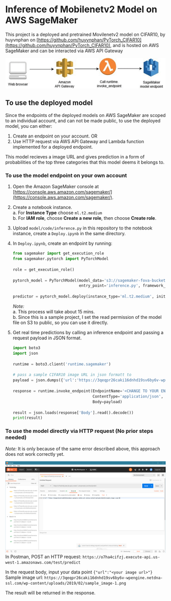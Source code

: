 # Inference of Mobilenetv2 Model on AWS SageMaker
This project is a deployed and pretrained Movilenetv2 model on CIFAR10, by huyvnphan on [https://github.com/huyvnphan/PyTorch_CIFAR10](https://github.com/huyvnphan/PyTorch_CIFAR10), 
and is hosted on AWS SageMaker and can be interacted via AWS API Gateway

![Endpoint](docs/sagemaker-endpoint-1.gif)

## To use the deployed model
Since the endpoints of the deployed models on AWS SageMaker are scoped to an individual account, and can not be made public, to use the deployed model, you can either:
1. Create an endpoint on your account. OR
2. Use HTTP request via AWS API Gateway and Lambda function implemented for a deployed endpoint.

This model recieves a image URL and gives prediction in a form of probabilities of the top three categories that this model deems it belongs to.

### To use the model endpoint on your own account
1. Open the Amazon SageMaker console at [https://console.aws.amazon.com/sagemaker/](https://console.aws.amazon.com/sagemaker/).

2. Create a notebook instance.<br/>
a. For **Instance Type** choose `ml.t2.medium`<br/>
b. For **IAM role**, choose **Create a new role**, then choose **Create role**.

3. Upload `model/code/inference.py` in this repository to the notebook instance, create a `Deploy.ipynb` in the same directory.

4. In `Deploy.ipynb`, create an endpoint by running:
	```python
	from sagemaker import get_execution_role
	from sagemaker.pytorch import PyTorchModel
	
	role = get_execution_role()

	pytorch_model = PyTorchModel(model_data='s3://sagemaker-fova-bucket/model.tar.gz', role=role,
	                             entry_point='inference.py', framework_version='1.4.0')

	predictor = pytorch_model.deploy(instance_type='ml.t2.medium', initial_instance_count=1)
	```
	*Note:*<br/>
	a. This process will take about 15 mins.<br/>
	b. Since this is a sample project, I set the read permission of the model file on S3 to public, so you can use it directly.
	
5. Get real time predictions by calling an inference endpoint and passing a request payload in JSON format.

	```python
	import boto3
	import json

	runtime = boto3.client('runtime.sagemaker')
	
	# pass a sample CIFAR10 image URL in json formatt to  
	payload = json.dumps({'url':'https://3qeqpr26caki16dnhd19sv6by6v-wpengine.netdna-ssl.com/wp-content/uploads/2019/02/sample_image-1.png'})
	
	response = runtime.invoke_endpoint(EndpointName='<CHANGE TO YOUR ENDPOINT NAME>',
	                                   ContentType='application/json',
	                                   Body=payload)

	result = json.loads(response['Body'].read().decode())
	print(result)
	```

### To use the model directly via HTTP request (No prior steps needed)
*Note:* It is only because of the same error described above, this approach does not work correctly yet.

![Post](docs/post.png)
In Postman, POST an HTTP request:
`https://o7ha4cifzj.execute-api.us-west-1.amazonaws.com/test/predict`

In the request body,  input your data point
`{"url":"<your image url>"}`
Sample image url:
`https://3qeqpr26caki16dnhd19sv6by6v-wpengine.netdna-ssl.com/wp-content/uploads/2019/02/sample_image-1.png`

The result will be returned in the response.
